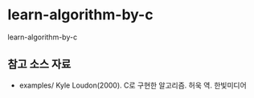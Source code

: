 # learn-algorithm-by-c
learn-algorithm-by-c


## 참고 소스 자료
- examples/ Kyle Loudon(2000). C로 구현한 알고리즘. 허욱 역. 한빛미디어

